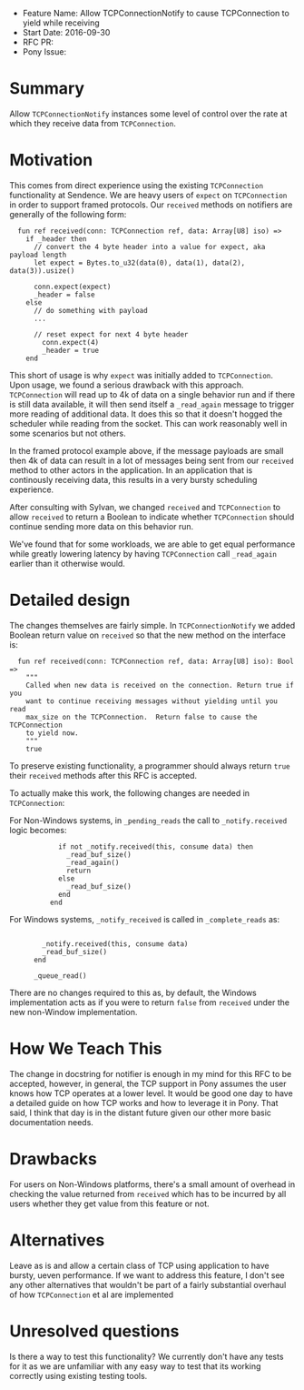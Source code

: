 - Feature Name: Allow TCPConnectionNotify to cause TCPConnection to yield while receiving
- Start Date: 2016-09-30
- RFC PR: 
- Pony Issue: 

# Summary

Allow `TCPConnectionNotify` instances some level of control over the rate at which they receive data from `TCPConnection`.

# Motivation

This comes from direct experience using the existing `TCPConnection` functionality at Sendence. We are heavy users of `expect` on `TCPConnection` in order to support framed protocols. Our `received` methods on notifiers are generally of the following form:

```pony
  fun ref received(conn: TCPConnection ref, data: Array[U8] iso) =>
    if _header then
      // convert the 4 byte header into a value for expect, aka payload length
      let expect = Bytes.to_u32(data(0), data(1), data(2), data(3)).usize()

      conn.expect(expect)
      _header = false
    else
      // do something with payload
      ...

      // reset expect for next 4 byte header
        conn.expect(4)
        _header = true
    end
```

This short of usage is why `expect` was initially added to `TCPConnection`. Upon usage, we found a serious drawback with this approach. `TCPConnection` will read up to 4k of data on a single behavior run and if there is still data available, it will then send itself a `_read_again` message to trigger more reading of additional data. It does this so that it doesn't hogged the scheduler while reading from the socket. This can work reasonably well in some scenarios but not others. 

In the framed protocol example above, if the message payloads are small then 4k of data can result in a lot of messages being sent from our `received` method to other actors in the application. In an application that is continously receiving data, this results in a very bursty scheduling experience.

After consulting with Sylvan, we changed `received` and `TCPConnection` to allow `received` to return a Boolean to indicate whether `TCPConnection` should continue sending more data on this behavior run.

We've found that for some workloads, we are able to get equal performance while greatly lowering latency by having `TCPConnection` call `_read_again` earlier than it otherwise would.

# Detailed design

The changes themselves are fairly simple. In `TCPConnectionNotify` we added Boolean return value on `received` so that the new method on the interface is:

```pony
  fun ref received(conn: TCPConnection ref, data: Array[U8] iso): Bool =>
    """
    Called when new data is received on the connection. Return true if you
    want to continue receiving messages without yielding until you read
    max_size on the TCPConnection.  Return false to cause the TCPConnection
    to yield now.
    """
    true
```

To preserve existing functionality, a programmer should always return `true` their `received` methods after this RFC is accepted.

To actually make this work, the following changes are needed in `TCPConnection`:

For Non-Windows systems, in `_pending_reads` the call to `_notify.received` logic becomes:

```pony
            if not _notify.received(this, consume data) then
              _read_buf_size()
              _read_again()
              return
            else
              _read_buf_size()
            end
          end
```

For Windows systems, `_notify_received` is called in `_complete_reads` as:

```pony

        _notify.received(this, consume data)
        _read_buf_size()
      end

      _queue_read()
```

There are no changes required to this as, by default, the Windows implementation acts as if you were to return `false` from `received` under the new non-Window implementation.

# How We Teach This

The change in docstring for notifier is enough in my mind for this RFC to be accepted, however, in general, the TCP support in Pony assumes the user knows how TCP operates at a lower level. It would be good one day to have a detailed guide on how TCP works and how to leverage it in Pony. That said, I think that day is in the distant future given our other more basic documentation needs.

# Drawbacks

For users on Non-Windows platforms, there's a small amount of overhead in checking the value returned from `received` which has to be incurred by all users whether they get value from this feature or not.

# Alternatives

Leave as is and allow a certain class of TCP using application to have bursty, ueven performance. If we want to address this feature, I don't see any other alternatives that wouldn't be part of a fairly substantial overhaul of how `TCPConnection` et al are implemented

# Unresolved questions

Is there a way to test this functionality? We currently don't have any tests for it as we are unfamiliar with any easy way to test that its working correctly using existing testing tools.
